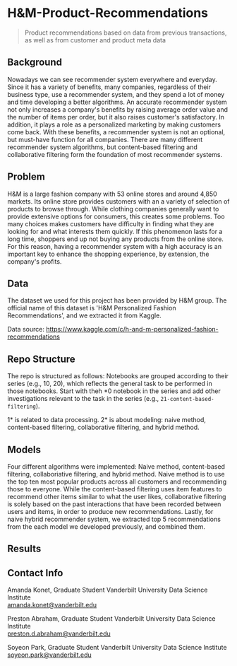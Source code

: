 # H&M-Product-Recommendations
> Product recommendations based on data from previous transactions, as well as from customer and product meta data

## Background
Nowadays we can see recommender system everywhere and everyday. Since it has a variety of benefits, many companies, regardless of their business type, use a recommender system, and they spend a lot of money and time developing a better algorithms. An accurate recommender system not only increases a company's benefits by raising average order value and the number of items per order, but it also raises customer's satisfactory. In addition, it plays a role as a personalized marketing by making customers come back. With these benefits, a recommender system is not an optional, but must-have function for all companies. There are many different recommender system algorithms, but content-based filtering and collaborative filtering form the foundation of most recommender systems.

## Problem
H&M is a large fashion company with 53 online stores and around 4,850 markets. Its online store provides customers with an a variety of selection of products to browse through. While clothing companies generally want to provide extensive options for consumers, this creates some problems. Too many choices makes customers have difficulty in finding what they are looking for and what interests them quickly. If this phenomenon lasts for a long time, shoppers end up not buying any products from the online store. For this reason, having a recommender system with a high accuracy is an important key to enhance the shopping experience, by extension, the company's profits.

## Data
The dataset we used for this project has been provided by H\&M group. The official name of this dataset is 'H\&M Personalized Fashion Recommendations', and we extracted it from Kaggle.

Data source: https://www.kaggle.com/c/h-and-m-personalized-fashion-recommendations

## Repo Structure
The repo is structured as follows: Notebooks are grouped according to their series (e.g., 10, 20), which reflects the general task to be performed in those notebooks. Start with theh *0 notebook in the series and add other investigations relevant to the task in the series (e.g., `21-content-based-filtering`). 

1* is related to data processing. 2* is about modeling: naive method, content-based filtering, collaborative filtering, and hybrid method.

## Models
Four different algorithms were implemented: Naive method, content-based filtering, collaboriative filtering, and hybrid method. Naive method is to use the top ten most popular products across all customers and recommending those to everyone. While the content-based filtering uses item features to recommend other items similar to what the user likes, collaborative filtering is solely based on the past interactions that have been recorded between users and items, in order to produce new recommendations. Lastly, for naive hybrid recommender system, we extracted top 5 recommendations from the each model we developed previously, and combined them. 

## Results


## Contact Info
Amanda Konet, Graduate Student
Vanderbilt University Data Science Institute   
amanda.konet@vanderbilt.edu 

Preston Abraham, Graduate Student
Vanderbilt University Data Science Institute   
preston.d.abraham@vanderbilt.edu 

Soyeon Park, Graduate Student
Vanderbilt University Data Science Institute   
soyeon.park@vanderbilt.edu 

